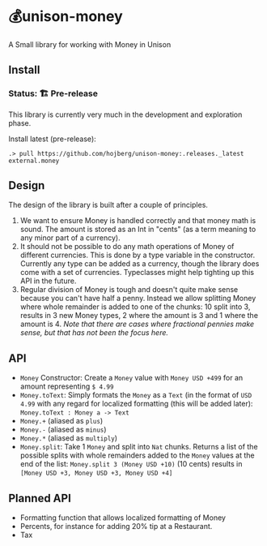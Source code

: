 # 💰unison-money 

A Small library for working with Money in Unison

## Install

### Status: 🏗 Pre-release
This library is currently very much in the development and exploration phase.

Install latest (pre-release):

```
.> pull https://github.com/hojberg/unison-money:.releases._latest external.money
```

## Design

The design of the library is built after a couple of principles. 
1) We want to ensure Money is handled correctly and that money math is sound. The amount is stored as an Int in "cents" (as a term meaning to any minor part of a currency). 
2) It should not be possible to do any math operations of Money of different currencies. This is done by a type variable in the constructor. Currently any type can be added as a currency, though the library does come with a set of currencies. Typeclasses might help tighting up this API in the future.
3) Regular division of Money is tough and doesn't quite make sense because you can't have half a penny. Instead we allow splitting Money where whole remainder is added to one of the chunks: 10 split into 3, results in 3 new Money types, 2 where the amount is 3 and 1 where the amount is 4. _Note that there are cases where fractional pennies make sense, but that has not been the focus here._

## API

* `Money` Constructor: Create a `Money` value with `Money USD +499` for an amount representing `$ 4.99`
* `Money.toText`: Simply formats the `Money` as a `Text` (in the format of `USD 4.99` with any regard for localized formatting (this will be added later): `Money.toText : Money a -> Text`
* `Money.+` (aliased as `plus`)
* `Money.-` (aliased as `minus`)
* `Money.*` (aliased as `multiply`)
* `Money.split`: Take 1 `Money` and split into `Nat` chunks. Returns a list of the possible splits with whole remainders added to the `Money` values at the end of the list: `Money.split 3 (Money USD +10)` (10 cents) results in `[Money USD +3, Money USD +3, Money USD +4]`

## Planned API
* Formatting function that allows localized formatting of Money
* Percents, for instance for adding 20% tip at a Restaurant.
* Tax
